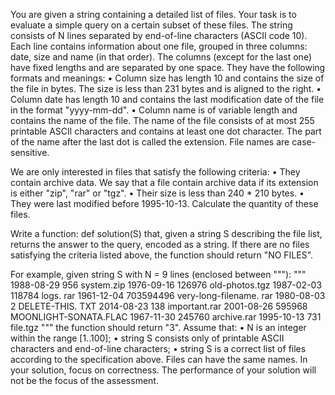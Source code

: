 You are given a string containing a detailed list of files. Your task is to evaluate a simple query on a certain subset of these files.
The string consists of N lines separated by end-of-line characters (ASCII code 10). Each line contains information about one file, grouped in three columns: date, size and name (in that order). The columns (except for the last one) have fixed lengths and are separated by one space. They have the following formats and meanings:
• Column size has length 10 and contains the size of the file in bytes. The size is less than 231 bytes and is aligned to the right.
• Column date has length 10 and contains the last modification date of the file in the format "yyyy-mm-dd".
• Column name is of variable length and contains the name of the file. The name of the file consists of at most 255 printable ASCIl characters and contains at least one dot character. The part of the name after the last dot is called the extension. File names are case-sensitive.

We are only interested in files that satisfy the following criteria:
• They contain archive data. We say that a file contain archive data if its extension is either "zip", "rar" or "tgz".
• Their size is less than 240 * 210 bytes.
• They were last modified before 1995-10-13.
Calculate the quantity of these files.

Write a function:
def solution(S)
that, given a string S describing the file list, returns the answer to the query, encoded as a string. If there are no files satisfying the criteria listed above, the function should return "NO FILES".

For example, given string S with N = 9 lines (enclosed between """):
"""
1988-08-29 956 system.zip
1976-09-16 126976 old-photos.tgz
1987-02-03 118784 logs. rar
1961-12-04 703594496 very-long-filename. rar
1980-08-03 2 DELETE-THIS. TXT
2014-08-23 138 important.rar
2001-08-26 595968 MOONLIGHT-SONATA.FLAC
1967-11-30 245760 archive.rar
1995-10-13 731 file.tgz
"""
the function should return "3".
Assume that:
• N is an integer within the range [1..100];
• string S consists only of printable ASCII characters and end-of-line characters;
• string S is a correct list of files according to the specification above. Files can have the same names.
In your solution, focus on correctness. The performance of your solution will not be the focus of the assessment.
